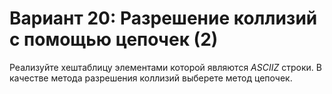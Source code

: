 # Вариант 20: Разрешение коллизий с помощью цепочек (2)
Реализуйте хештаблицу элементами которой являются *ASCIIZ* строки. В качестве метода
разрешения коллизий выберете метод цепочек.
